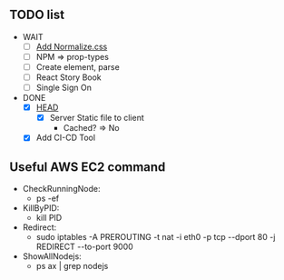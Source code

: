 ## TODO list
  - WAIT
    - [ ] [Add Normalize.css](https://necolas.github.io/normalize.css/)
    - [ ] NPM => prop-types
    - [ ] Create element, parse
    - [ ] React Story Book
    - [ ] Single Sign On

  - DONE
    - [X] [HEAD](https://github.com/nfl/react-helmet)
      - [X] Server Static file to client
        - Cached? => No
    - [X] Add CI-CD Tool

## Useful AWS EC2 command
  - CheckRunningNode:
    - ps -ef
  - KillByPID:
    - kill PID
  - Redirect:
    - sudo iptables -A PREROUTING -t nat -i eth0 -p tcp --dport 80 -j REDIRECT --to-port 9000
  - ShowAllNodejs:
    - ps ax | grep nodejs
